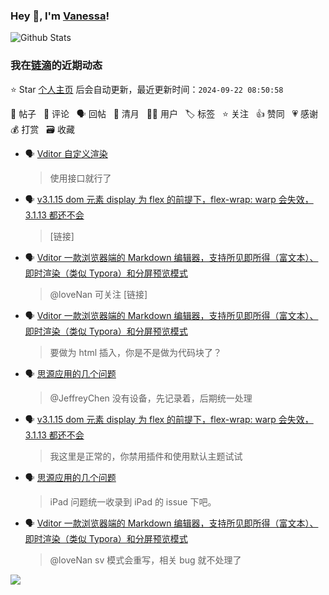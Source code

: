### Hey 👋, I'm [Vanessa](http://vanessa.b3log.org/)!

![Github Stats](https://github-readme-stats.vercel.app/api?username=Vanessa219&show_icons=true)

<!--events start -->

### 我在[链滴](https://ld246.com)的近期动态

⭐️ Star [个人主页](https://github.com/Vanessa219/Vanessa219) 后会自动更新，最近更新时间：`2024-09-22 08:50:58`

📝 帖子 &nbsp; 💬 评论 &nbsp; 🗣 回帖 &nbsp; 🌙 清月 &nbsp; 👨‍💻 用户 &nbsp; 🏷️ 标签 &nbsp; ⭐️ 关注 &nbsp; 👍 赞同 &nbsp; 💗 感谢 &nbsp; 💰 打赏 &nbsp; 🗃 收藏

* 🗣 [Vditor 自定义渲染](https://ld246.com/article/1588412297062/comment/1726159332114#comments)

  > 使用接口就行了
* 🗣 [v3.1.15 dom 元素 display 为 flex 的前提下，flex-wrap: warp 会失效，3.1.13 都还不会](https://ld246.com/article/1725440349684/comment/1726111109950#comments)

  > [链接]
* 🗣 [Vditor 一款浏览器端的 Markdown 编辑器，支持所见即所得（富文本）、即时渲染（类似 Typora）和分屏预览模式](https://ld246.com/article/1549638745630/comment/1725525231771#comments)

  > @loveNan 可关注 [链接]
* 🗣 [Vditor 一款浏览器端的 Markdown 编辑器，支持所见即所得（富文本）、即时渲染（类似 Typora）和分屏预览模式](https://ld246.com/article/1549638745630/comment/1725768494145#comments)

  > 要做为 html 插入，你是不是做为代码块了？
* 🗣 [思源应用的几个问题](https://ld246.com/article/1725157288525/comment/1725546544152#comments)

  > @JeffreyChen 没有设备，先记录着，后期统一处理
* 🗣 [v3.1.15 dom 元素 display 为 flex 的前提下，flex-wrap: warp 会失效，3.1.13 都还不会](https://ld246.com/article/1725440349684/comment/1725876172872#comments)

  > 我这里是正常的，你禁用插件和使用默认主题试试
* 🗣 [思源应用的几个问题](https://ld246.com/article/1725157288525/comment/1725546544152#comments)

  > iPad 问题统一收录到 iPad 的 issue 下吧。
* 🗣 [Vditor 一款浏览器端的 Markdown 编辑器，支持所见即所得（富文本）、即时渲染（类似 Typora）和分屏预览模式](https://ld246.com/article/1549638745630/comment/1725525231771#comments)

  > @loveNan sv 模式会重写，相关 bug 就不处理了


<!--events end -->

<a title="Hits" target="_blank" href="https://github.com/Vanessa219/Vanessa219"><img src="https://hits.b3log.org/Vanessa219/Vanessa219.svg"></a>
